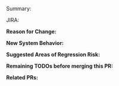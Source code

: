 Summary: 

JIRA: 

**Reason for Change:** 

**New System Behavior:**

**Suggested Areas of Regression Risk:**

**Remaining TODOs before merging this PR:**

**Related PRs:**
